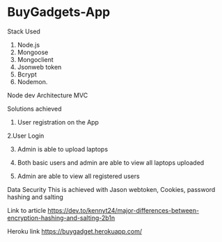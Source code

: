# BuyGadgets-App

Stack Used

1. Node.js
2. Mongoose
3. Mongoclient 
4. Jsonweb token
5. Bcrypt 
6. Nodemon.

Node dev Architecture
MVC

Solutions achieved
1. User registration on the App

2.User Login

3. Admin is able to upload laptops

4. Both basic users and admin are able to view all laptops uploaded

5. Admin are able to view all registered users


Data Security
This is achieved with Jason webtoken, Cookies, password hashing and salting

Link to article
https://dev.to/kennyt24/major-differences-between-encryption-hashing-and-salting-2b1n

Heroku link https://buygadget.herokuapp.com/
